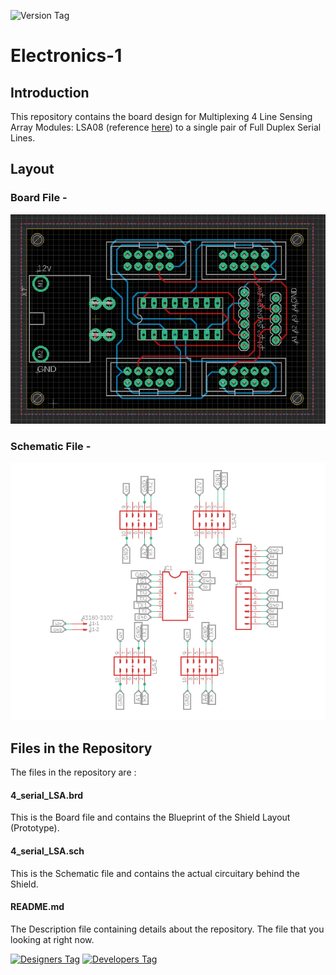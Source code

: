![Version Tag](https://img.shields.io/badge/Version-1.0.0-blue.svg)

# Electronics-1

## Introduction
This repository contains the board design for Multiplexing 4 Line Sensing Array Modules: LSA08 (reference [here](https://www.cytron.io/p-lsa08)) to a single pair of Full Duplex Serial Lines.

## Layout

### Board File -

![Image1](./brd.PNG)

### Schematic File -

![Image2](./sch.PNG)

## Files in the Repository
The files in the repository are :

#### 4_serial_LSA.brd
This is the Board file and contains the Blueprint of the Shield Layout (Prototype).

#### 4_serial_LSA.sch
This is the Schematic file and contains the actual circuitary behind the Shield.

#### README.md
The Description file containing details about the repository. The file that you looking at right now.

[![Designers Tag](https://img.shields.io/badge/Designer-BeamingBear-green.svg)](https://github.com/BeamingBear)
[![Developers Tag](https://img.shields.io/badge/Developer-shashank3199-red.svg)](https://github.com/shashank3199)
